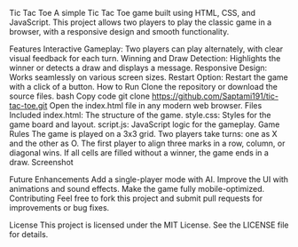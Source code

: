 

Tic Tac Toe
A simple Tic Tac Toe game built using HTML, CSS, and JavaScript. This project allows two players to play the classic game in a browser, with a responsive design and smooth functionality.

Features
Interactive Gameplay: Two players can play alternately, with clear visual feedback for each turn.
Winning and Draw Detection: Highlights the winner or detects a draw and displays a message.
Responsive Design: Works seamlessly on various screen sizes.
Restart Option: Restart the game with a click of a button.
How to Run
Clone the repository or download the source files.
bash
Copy code
git clone https://github.com/Saptami191/tic-tac-toe.git
Open the index.html file in any modern web browser.
Files Included
index.html: The structure of the game.
style.css: Styles for the game board and layout.
script.js: JavaScript logic for the gameplay.
Game Rules
The game is played on a 3x3 grid.
Two players take turns: one as X and the other as O.
The first player to align three marks in a row, column, or diagonal wins.
If all cells are filled without a winner, the game ends in a draw.
Screenshot

Future Enhancements
Add a single-player mode with AI.
Improve the UI with animations and sound effects.
Make the game fully mobile-optimized.
Contributing
Feel free to fork this project and submit pull requests for improvements or bug fixes.

License
This project is licensed under the MIT License. See the LICENSE file for details.











